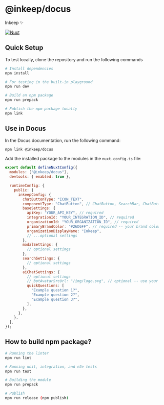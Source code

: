 # @inkeep/docus

Inkeep ✨

[![Nuxt][nuxt-src]][nuxt-href]

## Quick Setup

To test locally, clone the repository and run the following commands

```bash
# Install dependencies
npm install

# For testing in the built-in playground
npm run dev

# Build an npm package
npm run prepack

# Publish the npm package locally
npm link
```

## Use in Docus

In the Docus documentation, run the following command:

```bash
npm link @inkeep/docus
```

Add the installed package to the modules in the `nuxt.config.ts` file:

```js
export default defineNuxtConfig({
  modules: ["@inkeep/docus"],
  devtools: { enabled: true },

  runtimeConfig: {
    public: {
      inkeepConfig: {
        chatButtonType: "ICON_TEXT",
        componentType: "ChatButton", // ChatButton, SearchBar, ChatButton&SearchBar
        baseSettings: {
          apiKey: "YOUR_API_KEY", // required
          integrationId: "YOUR_INTEGRATION_ID", // required
          organizationId: "YOUR_ORGANIZATION_ID", // required
          primaryBrandColor: "#26D6FF", // required -- your brand color, the widget color scheme is derived from this
          organizationDisplayName: "Inkeep",
          // ...optional settings
        },
        modalSettings: {
          // optional settings
        },
        searchSettings: {
          // optional settings
        },
        aiChatSettings: {
          // optional settings
          // botAvatarSrcUrl: "/img/logo.svg", // optional -- use your own bot avatar
          quickQuestions: [
            "Example question 1?",
            "Example question 2?",
            "Example question 3?",
          ],
        },
      },
    },
  },
});
```

## How to build npm package?

```bash
# Running the linter
npm run lint

# Running unit, integration, and e2e tests
npm run test

# Building the module
npm run prepack

# Publish
npm run release (npm publish)
```

<!-- Badges -->

[npm-downloads-href]: https://npmjs.com/package/my-module
[license-src]: https://img.shields.io/npm/l/my-module.svg?style=flat&colorA=18181B&colorB=28CF8D
[license-href]: https://npmjs.com/package/my-module
[nuxt-src]: https://img.shields.io/badge/Nuxt-18181B?logo=nuxt.js
[nuxt-href]: https://nuxt.com
